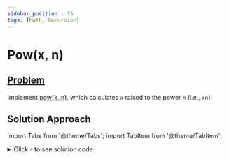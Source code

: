 ```yaml
---
sidebar_position : 15
tags: [Math, Recursion]
---
```


# Pow(x, n)

## [Problem](https://leetcode.com/problems/powx-n/)

<p>Implement <a href="http://www.cplusplus.com/reference/valarray/pow/" target="_blank">pow(x, n)</a>, which calculates <code>x</code> raised to the power <code>n</code> (i.e., <code>xn</code>).</p>

## Solution Approach


import Tabs from '@theme/Tabs';
import TabItem from '@theme/TabItem';

<details><summary>Click - to see solution code</summary>

<Tabs>
<TabItem value="cpp" label="C++">

```cpp
class Solution {
   public:
    double myPow(double x, int m) {
        long double a = x;
        long double ans = 1;
        int nn = m;
        long long n = abs(m);
        while (n) {
            long long bit = (1ll & n);
            if (bit) {
                ans *= a;
            }
            a *= a;
            n >>= 1;
        }
        if (nn < 0) {
            ans = 1.0 / ans;
        }
        return ans;
    }
};

```
</TabItem>
</Tabs>

</details>
